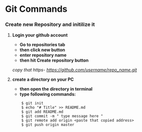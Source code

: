 # Git Commands

### Create new Repository and initilize it 
1. **Login your github account**
   - **Go to repositories tab**
   - **then click new button**
   - **enter repository name**
   - **then hit Create repository button**

   *copy that https- https://github.com/username/repo_name.git*

2. **create a directory on your PC**
   - **then open the directory in terminal**
   - **type following commands:**
    ```
        $ git init
        $ echo "# Title" >> README.md
        $ git add README.md
        $ git commit -m " type message here "
        $ git remote add origin <paste that copied address>
        $ git push origin master
    ```

